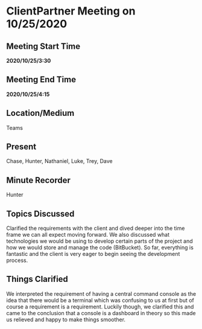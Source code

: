 # ClientPartner Meeting on 10/25/2020

## Meeting Start Time

**2020/10/25/3:30** 

## Meeting End Time

**2020/10/25/4:15**

## Location/Medium

Teams

## Present

Chase,
Hunter,
Nathaniel,
Luke,
Trey,
Dave

## Minute Recorder

Hunter

## Topics Discussed

Clarified the requirements with the client and dived deeper into the time frame we can all expect moving forward. We also discussed what technologies we would be using to develop certain parts of the project and how we would store and manage the code (BitBucket). So far, everything is fantastic and the client is very eager to begin seeing the development process.

## Things Clarified

We interpreted the requirement of having a central command console as the idea that there would be a terminal which was confusing to us at first but of course a requirement is a requirement. Luckily though, we clarified this and came to the conclusion that a console is a dashboard in theory so this made us relieved and happy to make things smoother.